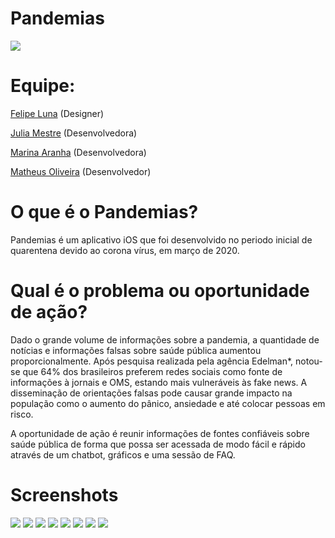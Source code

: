 # Pandemias

![](Documentation/Icon.png)

# Equipe:

[Felipe Luna][00] (Designer)


[Julia Mestre][01] (Desenvolvedora)


[Marina Aranha][02] (Desenvolvedora)


[Matheus Oliveira][03] (Desenvolvedor)

# O que é o Pandemias?

Pandemias é um aplicativo iOS que foi desenvolvido no periodo inicial de quarentena devido ao corona vírus, em março de 2020.

# Qual é o problema ou oportunidade de ação?

Dado o grande volume de informações sobre a pandemia, a quantidade de notícias e informações falsas sobre saúde pública aumentou proporcionalmente. Após pesquisa realizada pela agência Edelman*, notou-se que 64% dos brasileiros preferem redes sociais como fonte de informações à jornais e OMS, estando mais vulneráveis às fake news. A disseminação de orientações falsas pode causar grande impacto na população como o aumento do pânico, ansiedade e até colocar pessoas em risco. 

A oportunidade de ação é reunir informações de fontes confiáveis sobre saúde pública de forma que possa ser acessada de modo fácil e rápido através de um chatbot, gráficos e uma sessão de FAQ.

# Screenshots

![](Documentation/Chatbot-Home.png)
![](Documentation/Chatbot-Start.png)
![](Documentation/Chatbot-Conversation.png)
![](Documentation/Chart-Global.png)
![](Documentation/Countries-List.png)
![](Documentation/Chart-Brazil.png)
![](Documentation/FAQ-Home.png)
![](Documentation/FAQ-Answer.png)

[00]:https://www.linkedin.com/in/felipe-luna-a3b25b109/?lipi=urn%3Ali%3Apage%3Ad_flagship3_people_connections%3BZNH3JEdLT7OE51cKmGYqLg%3D%3D&licu=urn%3Ali%3Acontrol%3Ad_flagship3_people_connections-connection_profile
[01]:https://www.linkedin.com/in/julia-conti-mestre/?lipi=urn%3Ali%3Apage%3Ad_flagship3_people_connections%3BZNH3JEdLT7OE51cKmGYqLg%3D%3D&licu=urn%3Ali%3Acontrol%3Ad_flagship3_people_connections-connection_profile
[02]:https://www.linkedin.com/in/marina-miranda-aranha/?lipi=urn%3Ali%3Apage%3Ad_flagship3_people_connections%3BZNH3JEdLT7OE51cKmGYqLg%3D%3D&licu=urn%3Ali%3Acontrol%3Ad_flagship3_people_connections-connection_profile
[03]:https://www.linkedin.com/in/matheus-de-souza-oliveira-642691159/